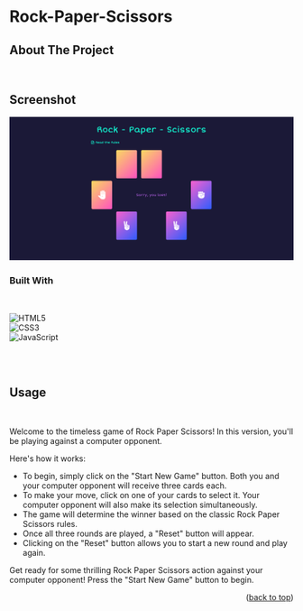 <a name="readme-top"></a>

# Rock-Paper-Scissors

## About The Project

<br/>

## Screenshot

![](paper-rock-scissors.png)

### Built With

<br/>

![HTML5](https://img.shields.io/badge/html5-%23E34F26.svg?style=for-the-badge&logo=html5&logoColor=white) <br/>
![CSS3](https://img.shields.io/badge/css3-%231572B6.svg?style=for-the-badge&logo=css3&logoColor=white) <br/>
![JavaScript](https://img.shields.io/badge/javascript-%23323330.svg?style=for-the-badge&logo=javascript&logoColor=%23F7DF1E)

<br/>
<br/>

<!-- USAGE EXAMPLES -->

## Usage

<br/>

Welcome to the timeless game of Rock Paper Scissors! In this version, you'll be playing against a computer opponent.

Here's how it works:

- To begin, simply click on the "Start New Game" button.
  Both you and your computer opponent will receive three cards each.
- To make your move, click on one of your cards to select it. Your computer opponent will also make its selection simultaneously.
- The game will determine the winner based on the classic Rock Paper Scissors rules.
- Once all three rounds are played, a "Reset" button will appear.
- Clicking on the "Reset" button allows you to start a new round and play again.

Get ready for some thrilling Rock Paper Scissors action against your computer opponent! Press the "Start New Game" button to begin.

<p align="right">(<a href="#readme-top">back to top</a>)</p>

